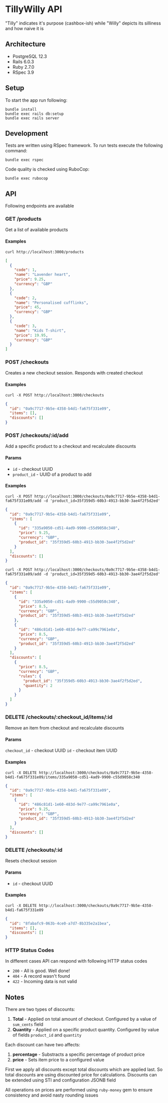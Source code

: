 # TillyWilly API

"Tilly" indicates it's purpose (cashbox-ish) while "Willy" depicts its silliness and how naive it is

## Architecture

* PostgreSQL 12.3
* Rails 6.0.3
* Ruby 2.7.0
* RSpec 3.9

## Setup

To start the app run following:

```
bundle install
bundle exec rails db:setup
bundle exec rails server
```

## Development

Tests are written using RSpec framework. To run tests execute the following command:

```
bundle exec rspec
```

Code quality is checked using RuboCop:

```
bundle exec rubocop
```

## API

Following endpoints are available

### GET /products

Get a list of available products

#### Examples

```
curl http://localhost:3000/products
```
```json
[
  {
    "code": 1,
    "name": "Lavender heart",
    "price": 9.25,
    "currency": "GBP"
  },
  {
    "code": 2,
    "name": "Personalised cufflinks",
    "price": 45,
    "currency": "GBP"
  },
  {
    "code": 3,
    "name": "Kids T-shirt",
    "price": 19.95,
    "currency": "GBP"
  }
]
```

### POST /checkouts

Creates a new checkout session. Responds with created checkout

#### Examples

```
curl -X POST http://localhost:3000/checkouts
```
```json
{
  "id": "0a9c7717-9b5e-4358-b4d1-fa675f331e09",
  "items": [],
  "discounts": []
}
```

### POST /checkouts/:id/add

Add a specific product to a checkout and recalculate discounts

#### Params

* `id` - checkout UUID
* `product_id` - UUID of a product to add

#### Examples

```
curl -X POST http://localhost:3000/checkouts/0a9c7717-9b5e-4358-b4d1-fa675f331e09/add -d 'product_id=35f359d5-60b3-4913-bb30-3ae4f2f5d2ed'
```
```json
{
  "id": "0a9c7717-9b5e-4358-b4d1-fa675f331e09",
  "items": [
    {
      "id": "335a9050-cd51-4ad9-9900-c55d9058c340",
      "price": 9.25,
      "currency": "GBP",
      "product_id": "35f359d5-60b3-4913-bb30-3ae4f2f5d2ed"
    }
  ],
  "discounts": []
}
```

```
curl -X POST http://localhost:3000/checkouts/0a9c7717-9b5e-4358-b4d1-fa675f331e09/add -d 'product_id=35f359d5-60b3-4913-bb30-3ae4f2f5d2ed'
```
```json
{
  "id": "0a9c7717-9b5e-4358-b4d1-fa675f331e09",
  "items": [
    {
      "id": "335a9050-cd51-4ad9-9900-c55d9058c340",
      "price": 8.5,
      "currency": "GBP",
      "product_id": "35f359d5-60b3-4913-bb30-3ae4f2f5d2ed"
    },
    {
      "id": "486c81d1-1e60-483d-9e77-ca99c7961e0a",
      "price": 8.5,
      "currency": "GBP",
      "product_id": "35f359d5-60b3-4913-bb30-3ae4f2f5d2ed"
    }
  ],
  "discounts": [
    {
      "price": 8.5,
      "currency": "GBP",
      "rules": {
        "product_id": "35f359d5-60b3-4913-bb30-3ae4f2f5d2ed",
        "quantity": 2
      }
    }
  ]
}
```

### DELETE /checkouts/:checkout_id/items/:id

Remove an item from checkout and recalculate discounts

#### Params

`checkout_id` - checkout UUID
`id` - checkout item UUID

#### Examples

```
curl -X DELETE http://localhost:3000/checkouts/0a9c7717-9b5e-4358-b4d1-fa675f331e09/items/335a9050-cd51-4ad9-9900-c55d9058c340
```
```json
{
  "id": "0a9c7717-9b5e-4358-b4d1-fa675f331e09",
  "items": [
    {
      "id": "486c81d1-1e60-483d-9e77-ca99c7961e0a",
      "price": 9.25,
      "currency": "GBP",
      "product_id": "35f359d5-60b3-4913-bb30-3ae4f2f5d2ed"
    }
  ],
  "discounts": []
}
```

### DELETE /checkouts/:id

Resets checkout session

#### Params

* `id` - checkout UUID

#### Examples

```
curl -X DELETE http://localhost:3000/checkouts/0a9c7717-9b5e-4358-b4d1-fa675f331e09
```
```json
{
  "id": "8fabafc9-063b-4ce0-a7d7-8b335e2a1bea",
  "items": [],
  "discounts": []
}
```

### HTTP Status Codes

In different cases API can respond with following HTTP status codes
* `200` - All is good. Well done!
* `404` - A record wasn't found
* `422` - Incoming data is not valid

## Notes

There are two types of discounts:
1. **Total** - Applied on total amount of checkout. Configured by a value of `sum_cents` field
1. **Quantity** - Applied on a specific product quantity. Configured by value of fields `product_id` and `quantity`

Each discount can have two affects:
1. **percentage** - Substracts a specific percentage of product price
1. **price** - Sets item price to a configured value

First we apply all discounts except total discounts which are applied last. So total discounts are using discounted price for calculations. Discounts can be extended using STI and configuration JSONB field

All operations on prices are performed using `ruby-money` gem to ensure consistency and avoid nasty rounding issues

